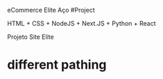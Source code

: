 eCommerce Elite Aço #Project

HTML + CSS + NodeJS + Next.JS + Python + React

Projeto Site Elite


# different pathing  
